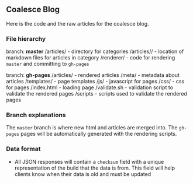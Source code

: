 ## Coalesce Blog

Here is the code and the raw articles for the coalesce blog.  


### File hierarchy

branch: **master**
/articles/            - directory for categories
/articles/<category>/ - location of markdown files for articles in category <category>
/renderer/            - code for rendering `master` and committing to `gh-pages`

branch: **gh-pages**
/articles/   - rendered articles
/meta/       - metadata about articles
/templates/  - page templates
/js/         - javascript for pages
/css/        - css for pages
/index.html  - loading page
/validate.sh - validation script to validate the rendered pages
/scripts     - scripts used to validate the rendered pages


### Branch explanations

The `master` branch is where new html and articles are merged into.  The
`gh-pages` pages will be automatically generated with the rendering scripts.

### Data format

* All JSON responses will contain a `checksum` field with a unique
  representation of the build that the data is from.  This field will help
  clients know when their data is old and must be updated
